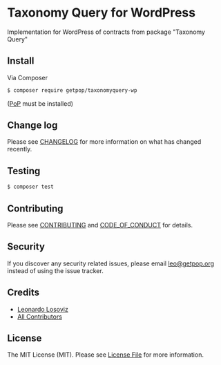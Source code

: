 # Taxonomy Query for WordPress

<!--
[![Latest Version on Packagist][ico-version]][link-packagist]
[![Software License][ico-license]](LICENSE.md)
[![Build Status][ico-travis]][link-travis]
[![Coverage Status][ico-scrutinizer]][link-scrutinizer]
[![Quality Score][ico-code-quality]][link-code-quality]
[![Total Downloads][ico-downloads]][link-downloads]
-->

Implementation for WordPress of contracts from package "Taxonomy Query"


## Install

Via Composer

``` bash
$ composer require getpop/taxonomyquery-wp
```

([PoP](https://github.com/leoloso/PoP) must be installed)

<!--
## Usage

``` php
```
-->

## Change log

Please see [CHANGELOG](CHANGELOG.md) for more information on what has changed recently.

## Testing

``` bash
$ composer test
```

## Contributing

Please see [CONTRIBUTING](CONTRIBUTING.md) and [CODE_OF_CONDUCT](CODE_OF_CONDUCT.md) for details.

## Security

If you discover any security related issues, please email leo@getpop.org instead of using the issue tracker.

## Credits

- [Leonardo Losoviz][link-author]
- [All Contributors][link-contributors]

## License

The MIT License (MIT). Please see [License File](LICENSE.md) for more information.

[ico-version]: https://img.shields.io/packagist/v/getpop/taxonomyquery-wp.svg?style=flat-square
[ico-license]: https://img.shields.io/badge/license-MIT-brightgreen.svg?style=flat-square
[ico-travis]: https://img.shields.io/travis/getpop/taxonomyquery-wp/master.svg?style=flat-square
[ico-scrutinizer]: https://img.shields.io/scrutinizer/coverage/g/getpop/taxonomyquery-wp.svg?style=flat-square
[ico-code-quality]: https://img.shields.io/scrutinizer/g/getpop/taxonomyquery-wp.svg?style=flat-square
[ico-downloads]: https://img.shields.io/packagist/dt/getpop/taxonomyquery-wp.svg?style=flat-square

[link-packagist]: https://packagist.org/packages/getpop/taxonomyquery-wp
[link-travis]: https://travis-ci.org/getpop/taxonomyquery-wp
[link-scrutinizer]: https://scrutinizer-ci.com/g/getpop/taxonomyquery-wp/code-structure
[link-code-quality]: https://scrutinizer-ci.com/g/getpop/taxonomyquery-wp
[link-downloads]: https://packagist.org/packages/getpop/taxonomyquery-wp
[link-author]: https://github.com/leoloso
[link-contributors]: ../../contributors
